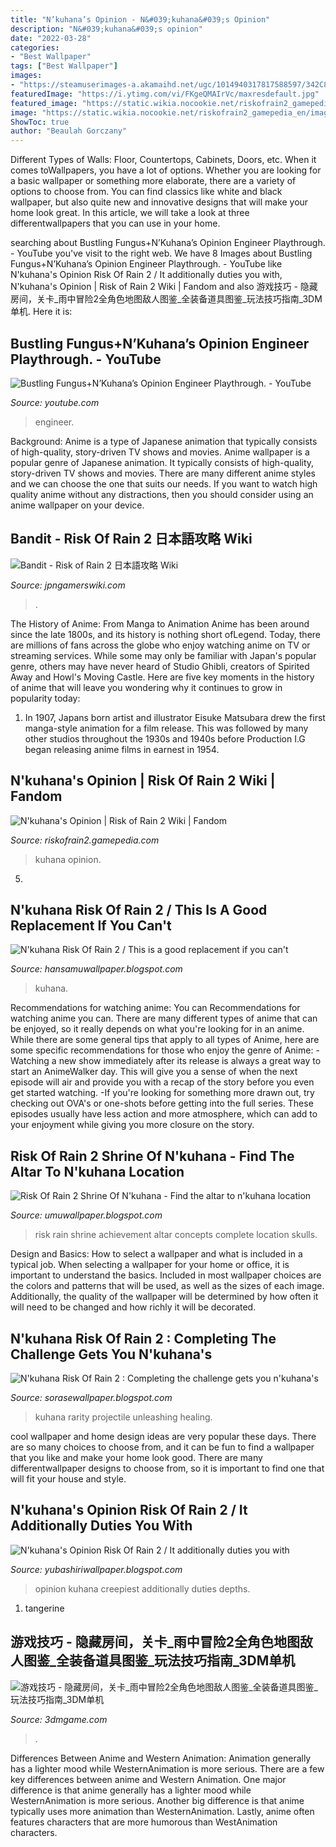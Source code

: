 ```yaml
---
title: "N’kuhana’s Opinion - N&#039;kuhana&#039;s Opinion"
description: "N&#039;kuhana&#039;s opinion"
date: "2022-03-28"
categories:
- "Best Wallpaper"
tags: ["Best Wallpaper"]
images:
- "https://steamuserimages-a.akamaihd.net/ugc/1014940317817588597/342C8EC17AC74AE7EEE20D3D11E659238F4EC122/"
featuredImage: "https://i.ytimg.com/vi/FKgeQMAIrVc/maxresdefault.jpg"
featured_image: "https://static.wikia.nocookie.net/riskofrain2_gamepedia_en/images/3/35/N&#039;kuhana&#039;s_Opinion_-_Skulls&#039;_Appearance.jpg/revision/latest/scale-to-width-down/320?cb=20200909135538"
image: "https://static.wikia.nocookie.net/riskofrain2_gamepedia_en/images/3/35/N&#039;kuhana&#039;s_Opinion_-_Skulls&#039;_Appearance.jpg/revision/latest/scale-to-width-down/320?cb=20200909135538"
ShowToc: true
author: "Beaulah Gorczany"
---
```



Different Types of Walls: Floor, Countertops, Cabinets, Doors, etc.
When it comes toWallpapers, you have a lot of options. Whether you are looking for a basic wallpaper or something more elaborate, there are a variety of options to choose from. You can find classics like white and black wallpaper, but also quite new and innovative designs that will make your home look great. In this article, we will take a look at three differentwallpapers that you can use in your home.

	

		
searching about Bustling Fungus+N’Kuhana’s Opinion Engineer Playthrough. - YouTube you've visit to the right web. We have 8 Images about Bustling Fungus+N’Kuhana’s Opinion Engineer Playthrough. - YouTube like N&#039;kuhana&#039;s Opinion Risk Of Rain 2 / It additionally duties you with, N&#039;kuhana&#039;s Opinion | Risk of Rain 2 Wiki | Fandom and also 游戏技巧 - 隐藏房间，关卡_雨中冒险2全角色地图敌人图鉴_全装备道具图鉴_玩法技巧指南_3DM单机. Here it is:
		
    
## Bustling Fungus+N’Kuhana’s Opinion Engineer Playthrough. - YouTube

<img loading=lazy src="https://i.ytimg.com/vi/FKgeQMAIrVc/maxresdefault.jpg" onerror="this.onerror=null;this.src='https://tse1.mm.bing.net/th?id=OIP.ahn2AxwXuVtGKdccruyN4AHaEK&amp;pid=15.1';" alt="Bustling Fungus+N’Kuhana’s Opinion Engineer Playthrough. - YouTube">

_Source: youtube.com_

>engineer. 

	

Background: Anime is a type of Japanese animation that typically consists of high-quality, story-driven TV shows and movies.
Anime wallpaper is a popular genre of Japanese animation. It typically consists of high-quality, story-driven TV shows and movies. There are many different anime styles and we can choose the one that suits our needs. If you want to watch high quality anime without any distractions, then you should consider using an anime wallpaper on your device.

    
## Bandit - Risk Of Rain 2 日本語攻略 Wiki

<img loading=lazy src="https://jpngamerswiki.com/RoR2/?plugin=attach&amp;refer=Bandit&amp;openfile=Banditgg.jpg" onerror="this.onerror=null;this.src='https://tse2.mm.bing.net/th?id=OIP.ITQrYaQgj-zfxdrGz66YngHaIH&amp;pid=15.1';" alt="Bandit - Risk of Rain 2 日本語攻略 Wiki">

_Source: jpngamerswiki.com_

>. 

	

The History of Anime: From Manga to Animation
Anime has been around since the late 1800s, and its history is nothing short ofLegend. Today, there are millions of fans across the globe who enjoy watching anime on TV or streaming services. While some may only be familiar with Japan's popular genre, others may have never heard of Studio Ghibli, creators of Spirited Away and Howl's Moving Castle. Here are five key moments in the history of anime that will leave you wondering why it continues to grow in popularity today:
1) In 1907, Japans born artist and illustrator Eisuke Matsubara drew the first manga-style animation for a film release. This was followed by many other studios throughout the 1930s and 1940s before Production I.G began releasing anime films in earnest in 1954.

    
## N&#039;kuhana&#039;s Opinion | Risk Of Rain 2 Wiki | Fandom

<img loading=lazy src="https://static.wikia.nocookie.net/riskofrain2_gamepedia_en/images/3/35/N&#039;kuhana&#039;s_Opinion_-_Skulls&#039;_Appearance.jpg/revision/latest/scale-to-width-down/320?cb=20200909135538" onerror="this.onerror=null;this.src='https://tse2.mm.bing.net/th?id=OIP.TBMACglQVhhMN2fGmxa-jAAAAA&amp;pid=15.1';" alt="N&#039;kuhana&#039;s Opinion | Risk of Rain 2 Wiki | Fandom">

_Source: riskofrain2.gamepedia.com_

>kuhana opinion. 

	

5.

    
## N&#039;kuhana Risk Of Rain 2 / This Is A Good Replacement If You Can&#039;t

<img loading=lazy src="http://oyster.ignimgs.com/mediawiki/apis.ign.com/risk-of-rain-2/6/63/Tryingagain_Screen_Shot_4-10-19%2C_5.57_PM.png" onerror="this.onerror=null;this.src='https://tse1.mm.bing.net/th?id=OIP.3yA_FtQrXpBxTm_5ahdLnAHaEK&amp;pid=15.1';" alt="N&#039;kuhana Risk Of Rain 2 / This is a good replacement if you can&#039;t">

_Source: hansamuwallpaper.blogspot.com_

>kuhana. 

	

Recommendations for watching anime: You can
Recommendations for watching anime you can. There are many different types of anime that can be enjoyed, so it really depends on what you're looking for in an anime. While there are some general tips that apply to all types of Anime, here are some specific recommendations for those who enjoy the genre of Anime: 
-Watching a new show immediately after its release is always a great way to start an AnimeWalker day. This will give you a sense of when the next episode will air and provide you with a recap of the story before you even get started watching. 
-If you're looking for something more drawn out, try checking out OVA's or one-shots before getting into the full series. These episodes usually have less action and more atmosphere, which can add to your enjoyment while giving you more closure on the story.

    
## Risk Of Rain 2 Shrine Of N&#039;kuhana - Find The Altar To N&#039;kuhana Location

<img loading=lazy src="https://steamuserimages-a.akamaihd.net/ugc/1014940317817588597/342C8EC17AC74AE7EEE20D3D11E659238F4EC122/" onerror="this.onerror=null;this.src='https://tse1.mm.bing.net/th?id=OIP.m51Q9Jm_NVz21rPKHdWDzAHaEK&amp;pid=15.1';" alt="Risk Of Rain 2 Shrine Of N&#039;kuhana - Find the altar to n&#039;kuhana location">

_Source: umuwallpaper.blogspot.com_

>risk rain shrine achievement altar concepts complete location skulls. 

	

Design and Basics: How to select a wallpaper and what is included in a typical job.
When selecting a wallpaper for your home or office, it is important to understand the basics. Included in most wallpaper choices are the colors and patterns that will be used, as well as the sizes of each image. Additionally, the quality of the wallpaper will be determined by how often it will need to be changed and how richly it will be decorated.

    
## N&#039;kuhana Risk Of Rain 2 : Completing The Challenge Gets You N&#039;kuhana&#039;s

<img loading=lazy src="https://static.tvtropes.org/pmwiki/pub/images/ror2_5.png" onerror="this.onerror=null;this.src='https://tse4.mm.bing.net/th?id=OIP.pnboMqc5Ao3T7NBIRYYZ_QAAAA&amp;pid=15.1';" alt="N&#039;kuhana Risk Of Rain 2 : Completing the challenge gets you n&#039;kuhana&#039;s">

_Source: sorasewallpaper.blogspot.com_

>kuhana rarity projectile unleashing healing. 

	

cool wallpaper and home design ideas are very popular these days. There are so many choices to choose from, and it can be fun to find a wallpaper that you like and make your home look good. There are many differentwallpaper designs to choose from, so it is important to find one that will fit your house and style.

    
## N&#039;kuhana&#039;s Opinion Risk Of Rain 2 / It Additionally Duties You With

<img loading=lazy src="https://i.ytimg.com/vi/WZt98Eq7SKo/maxresdefault.jpg" onerror="this.onerror=null;this.src='https://tse2.mm.bing.net/th?id=OIP.kDn-9slesLnfWaj9rQFEXAHaEK&amp;pid=15.1';" alt="N&#039;kuhana&#039;s Opinion Risk Of Rain 2 / It additionally duties you with">

_Source: yubashiriwallpaper.blogspot.com_

>opinion kuhana creepiest additionally duties depths. 

	

1. tangerine 

    
## 游戏技巧 - 隐藏房间，关卡_雨中冒险2全角色地图敌人图鉴_全装备道具图鉴_玩法技巧指南_3DM单机

<img loading=lazy src="http://att.3dmgame.com/att/forum/201904/27/220832uwy8ihhyh7uoucic.jpg" onerror="this.onerror=null;this.src='https://tse2.mm.bing.net/th?id=OIP.tgtCoYNJhKZgUwrDdwgkbgHaEK&amp;pid=15.1';" alt="游戏技巧 - 隐藏房间，关卡_雨中冒险2全角色地图敌人图鉴_全装备道具图鉴_玩法技巧指南_3DM单机">

_Source: 3dmgame.com_

>. 

	

Differences Between Anime and Western Animation: Animation generally has a lighter mood while WesternAnimation is more serious.
There are a few key differences between anime and Western Animation. One major difference is that anime generally has a lighter mood while WesternAnimation is more serious. Another big difference is that anime typically uses more animation than WesternAnimation. Lastly, anime often features characters that are more humorous than WestAnimation characters.

